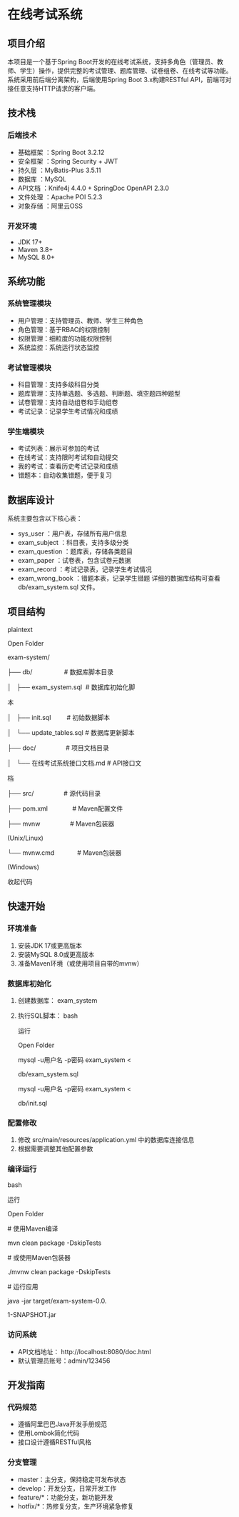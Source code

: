 # 在线考试系统
## 项目介绍
本项目是一个基于Spring Boot开发的在线考试系统，支持多角色（管理员、教师、学生）操作，提供完整的考试管理、题库管理、试卷组卷、在线考试等功能。系统采用前后端分离架构，后端使用Spring Boot 3.x构建RESTful API，前端可对接任意支持HTTP请求的客户端。

## 技术栈
### 后端技术
- 基础框架 ：Spring Boot 3.2.12
- 安全框架 ：Spring Security + JWT
- 持久层 ：MyBatis-Plus 3.5.11
- 数据库 ：MySQL
- API文档 ：Knife4j 4.4.0 + SpringDoc OpenAPI 2.3.0
- 文件处理 ：Apache POI 5.2.3
- 对象存储 ：阿里云OSS
### 开发环境
- JDK 17+
- Maven 3.8+
- MySQL 8.0+
## 系统功能
### 系统管理模块
- 用户管理：支持管理员、教师、学生三种角色
- 角色管理：基于RBAC的权限控制
- 权限管理：细粒度的功能权限控制
- 系统监控：系统运行状态监控
### 考试管理模块
- 科目管理：支持多级科目分类
- 题库管理：支持单选题、多选题、判断题、填空题四种题型
- 试卷管理：支持自动组卷和手动组卷
- 考试记录：记录学生考试情况和成绩
### 学生端模块
- 考试列表：展示可参加的考试
- 在线考试：支持限时考试和自动提交
- 我的考试：查看历史考试记录和成绩
- 错题本：自动收集错题，便于复习
## 数据库设计
系统主要包含以下核心表：

- sys_user ：用户表，存储所有用户信息
- exam_subject ：科目表，支持多级分类
- exam_question ：题库表，存储各类题目
- exam_paper ：试卷表，包含试卷元数据
- exam_record ：考试记录表，记录学生考试情况
- exam_wrong_book ：错题本表，记录学生错题
详细的数据库结构可查看 db/exam_system.sql 文件。

## 项目结构
plaintext

Open Folder

exam-system/

├── db/                  # 数据库脚本目录

│   ├── exam_system.sql  # 数据库初始化脚

本

│   ├── init.sql         # 初始数据脚本

│   └── update_tables.sql # 数据库更新脚本

├── doc/                 # 项目文档目录

│   └── 在线考试系统接口文档.md # API接口文

档

├── src/                 # 源代码目录

├── pom.xml              # Maven配置文件

├── mvnw                 # Maven包装器

(Unix/Linux)

└── mvnw.cmd             # Maven包装器

(Windows)

收起代码

## 快速开始
### 环境准备
1. 安装JDK 17或更高版本
2. 安装MySQL 8.0或更高版本
3. 准备Maven环境（或使用项目自带的mvnw）
### 数据库初始化
1. 创建数据库： exam_system
2. 执行SQL脚本：
   bash
   
   运行
   
   Open Folder
   
   mysql -u用户名 -p密码 exam_system <
   
   db/exam_system.sql
   
   mysql -u用户名 -p密码 exam_system <
   
   db/init.sql
### 配置修改
1. 修改 src/main/resources/application.yml 中的数据库连接信息
2. 根据需要调整其他配置参数
### 编译运行
bash

运行

Open Folder

# 使用Maven编译

mvn clean package -DskipTests

# 或使用Maven包装器

./mvnw clean package -DskipTests

# 运行应用

java -jar target/exam-system-0.0.

1-SNAPSHOT.jar

### 访问系统
- API文档地址： http://localhost:8080/doc.html
- 默认管理员账号：admin/123456
## 开发指南
### 代码规范
- 遵循阿里巴巴Java开发手册规范
- 使用Lombok简化代码
- 接口设计遵循RESTful风格
### 分支管理
- master：主分支，保持稳定可发布状态
- develop：开发分支，日常开发工作
- feature/*：功能分支，新功能开发
- hotfix/*：热修复分支，生产环境紧急修复
